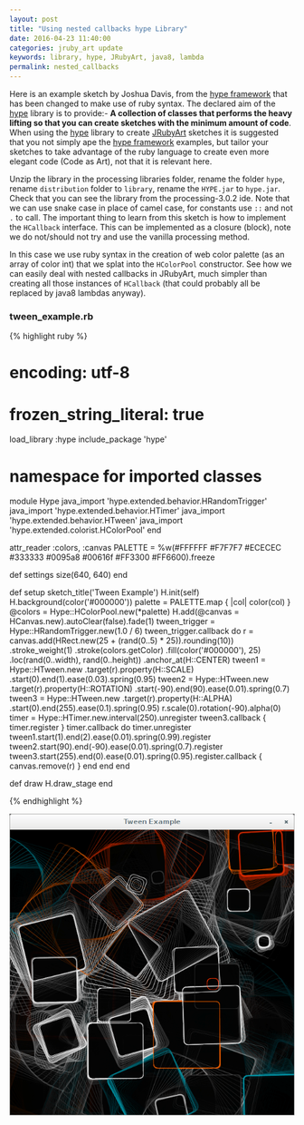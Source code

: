 ```yaml
---
layout: post
title: "Using nested callbacks hype Library"
date: 2016-04-23 11:40:00
categories: jruby_art update
keywords: library, hype, JRubyArt, java8, lambda
permalink: nested_callbacks
---
```


Here is an example sketch by Joshua Davis, from the [hype framework][hype_framework] that has been changed to make use of ruby syntax.
The declared aim of the [hype][hype_library] library is to provide:-
__A collection of classes that performs the heavy lifting so that you can create sketches with the minimum amount of code__. When using the [hype][hype_library] library to create [JRubyArt][jruby_art] sketches it is suggested that you not simply ape the [hype framework][hype_framework] examples, but tailor your sketches to take advantage of the ruby language to create even more elegant code (Code as Art), not that it is relevant here. 

Unzip the library in the processing libraries folder, rename the folder `hype`, rename `distribution` folder to `library`, rename the `HYPE.jar` to `hype.jar`. Check that you can see the library from the processing-3.0.2 ide. Note that we can use snake case in place of camel case, for constants use `::` and not `.` to call. The important thing to learn from this sketch is how to implement the `HCallback` interface. This can be implemented as a closure (block), note we do not/should not try and use the vanilla processing method. 

In this case we use ruby syntax in the creation of web color palette (as an array of color int) that we splat into the `HColorPool` constructor.  See how we can easily deal with nested callbacks in JRubyArt, much simpler than creating all those instances of `HCallback` (that could probably all be replaced by java8 lambdas anyway).

### tween_example.rb ###

{% highlight ruby %}
# encoding: utf-8
# frozen_string_literal: true
load_library :hype
include_package 'hype'
# namespace for imported classes
module Hype
  java_import 'hype.extended.behavior.HRandomTrigger'
  java_import 'hype.extended.behavior.HTimer'
  java_import 'hype.extended.behavior.HTween'
  java_import 'hype.extended.colorist.HColorPool'
end

attr_reader :colors, :canvas
PALETTE = %w(#FFFFFF #F7F7F7 #ECECEC #333333 #0095a8 #00616f #FF3300 #FF6600).freeze

def settings
  size(640, 640)
end

def setup
  sketch_title('Tween Example')
  H.init(self)
  H.background(color('#000000'))
  palette = PALETTE.map { |col| color(col) }
  @colors = Hype::HColorPool.new(*palette)
  H.add(@canvas = HCanvas.new).autoClear(false).fade(1)
  tween_trigger = Hype::HRandomTrigger.new(1.0 / 6)
  tween_trigger.callback do
    r = canvas.add(HRect.new(25 + (rand(0..5) * 25)).rounding(10))
              .stroke_weight(1)
              .stroke(colors.getColor)
              .fill(color('#000000'), 25)
              .loc(rand(0..width), rand(0..height))
              .anchor_at(H::CENTER)
    tween1 = Hype::HTween.new
                         .target(r).property(H::SCALE)
                         .start(0).end(1).ease(0.03).spring(0.95)
    tween2 = Hype::HTween.new
                         .target(r).property(H::ROTATION)
                         .start(-90).end(90).ease(0.01).spring(0.7)
    tween3 = Hype::HTween.new
                         .target(r).property(H::ALPHA)
                         .start(0).end(255).ease(0.1).spring(0.95)
    r.scale(0).rotation(-90).alpha(0)
    timer = Hype::HTimer.new.interval(250).unregister
    tween3.callback { timer.register }
    timer.callback do
      timer.unregister
      tween1.start(1).end(2).ease(0.01).spring(0.99).register
      tween2.start(90).end(-90).ease(0.01).spring(0.7).register
      tween3.start(255).end(0).ease(0.01).spring(0.95).register.callback { canvas.remove(r) }
    end
  end
end

def draw
  H.draw_stage
end

{% endhighlight %}


<img src="/assets/hype_tween.png" />

[jruby_art]:https://ruby-processing.github.io/index.html
[hype_library]:https://github.com/hype/HYPE_Processing
[hype_framework]:http://www.hypeframework.org/
